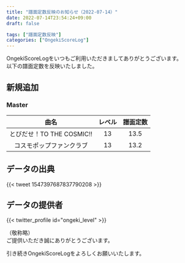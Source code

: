 ```yaml
---
title: "譜面定数反映のお知らせ（2022-07-14）"
date: 2022-07-14T23:54:24+09:00
draft: false

tags: ["譜面定数反映"]
categories: ["OngekiScoreLog"]
---
```


OngekiScoreLogをいつもご利用いただきましてありがとうございます。  
以下の譜面定数を反映いたしました。

<!--more-->

## 新規追加

### Master

| 曲名 | レベル | 譜面定数 |
|:-:|:-:|:-:|
| とびだせ！TO THE COSMIC!! | 13 | 13.5 |
| コスモポップファンクラブ | 13 | 13.2 |

<!-- ### Expert

| 曲名 | レベル | 譜面定数 |
|:-:|:-:|:-:| -->

## データの出典

{{< tweet 1547397687837790208 >}}

## データの提供者

{{< twitter_profile id="ongeki_level" >}}

<!-- （順不同　敬称略）   -->
（敬称略）  
ご提供いただき誠にありがとうございます。

引き続きOngekiScoreLogをよろしくお願いいたします。
